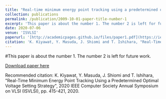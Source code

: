 ```yaml
---
title: "Real-time minimum energy point tracking using a predetermined optimal voltage setting strategy"
collection: publications
permalink: /publication/2009-10-01-paper-title-number-1
excerpt: 'This paper is about the number 1. The number 2 is left for future work.'
date: 2020-07-06
venue: 'ISVLSI'
paperurl: '[http://academicpages.github.io/files/paper1.pdf](https://ieeexplore.ieee.org/abstract/document/9155057)'
citation: 'K. Kiyawat, Y. Masuda, J. Shiomi and T. Ishihara, "Real-Time Minimum Energy Point Tracking Using a Predetermined Optimal Voltage Setting Strategy", 2020 IEEE Computer Society Annual Symposium on VLSI (ISVLSI), pp. 415-421, 2020.'
---
```

#This paper is about the number 1. The number 2 is left for future work.

[Download paper here](http://academicpages.github.io/files/paper1.pdf)

Recommended citation: K. Kiyawat, Y. Masuda, J. Shiomi and T. Ishihara, "Real-Time Minimum Energy Point Tracking Using a Predetermined Optimal Voltage Setting Strategy", 2020 IEEE Computer Society Annual Symposium on VLSI (ISVLSI), pp. 415-421, 2020.
